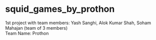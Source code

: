 # squid_games_by_prothon
1st project with team members: Yash Sanghi, Alok Kumar Shah, Soham Mahajan (team of 3 members)
<br>
Team Name: Prothon 